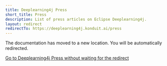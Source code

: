 ```yaml
---
title: Deeplearning4j Press
short_title: Press
description: List of press articles on Eclipse Deeplearning4j.
layout: redirect
redirectTo: https://deeplearning4j.konduit.ai/press
---
```


The documentation has moved to a new location. You will be automatically redirected.
            
[Go to Deeplearning4j Press without waiting for the redirect](https://deeplearning4j.konduit.ai/press)

        